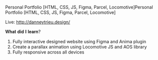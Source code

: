 Personal Portfolio [HTML, CSS, JS, Figma, Parcel, Locomotive]Personal Portfolio [HTML, CSS, JS, Figma, Parcel, Locomotive]

Live: http://danneytrieu.design/

𝐖𝐡𝐚𝐭 𝐝𝐢𝐝 𝐈 𝐥𝐞𝐚𝐫𝐧?
1. Fully interactive designed website using Figma and Anima plugin
2. Create a parallax animation using Locomotive JS and AOS library
3. Fully responsive across all devices
